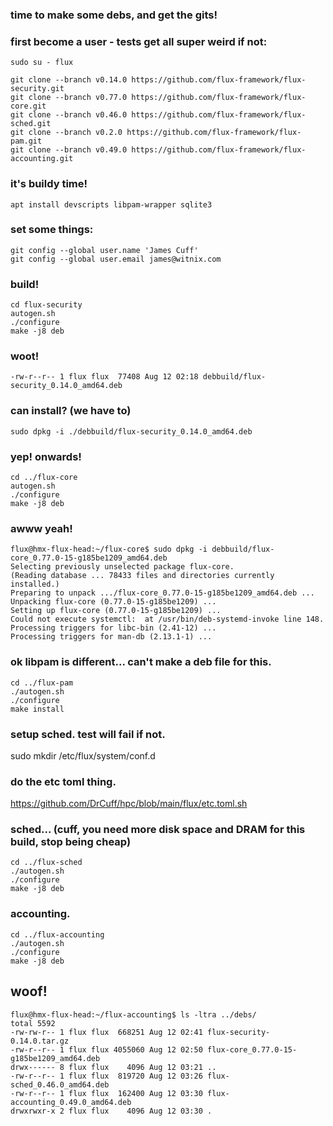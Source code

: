 ### time to make some debs, and get the gits!


### first become a user - tests get all super weird if not:
```sudo su - flux```

```
git clone --branch v0.14.0 https://github.com/flux-framework/flux-security.git
git clone --branch v0.77.0 https://github.com/flux-framework/flux-core.git
git clone --branch v0.46.0 https://github.com/flux-framework/flux-sched.git
git clone --branch v0.2.0 https://github.com/flux-framework/flux-pam.git
git clone --branch v0.49.0 https://github.com/flux-framework/flux-accounting.git
```

### it's buildy time!

```apt install devscripts libpam-wrapper sqlite3```

### set some things:
```
git config --global user.name 'James Cuff'
git config --global user.email james@witnix.com
```

### build!
```
cd flux-security
autogen.sh
./configure
make -j8 deb
```

### woot!

```-rw-r--r-- 1 flux flux  77408 Aug 12 02:18 debbuild/flux-security_0.14.0_amd64.deb```

### can install?  (we have to)

```sudo dpkg -i ./debbuild/flux-security_0.14.0_amd64.deb```

### yep!  onwards!

```
cd ../flux-core
autogen.sh
./configure
make -j8 deb
```
### awww yeah!

```
flux@hmx-flux-head:~/flux-core$ sudo dpkg -i debbuild/flux-core_0.77.0-15-g185be1209_amd64.deb 
Selecting previously unselected package flux-core.
(Reading database ... 78433 files and directories currently installed.)
Preparing to unpack .../flux-core_0.77.0-15-g185be1209_amd64.deb ...
Unpacking flux-core (0.77.0-15-g185be1209) ...
Setting up flux-core (0.77.0-15-g185be1209) ...
Could not execute systemctl:  at /usr/bin/deb-systemd-invoke line 148.
Processing triggers for libc-bin (2.41-12) ...
Processing triggers for man-db (2.13.1-1) ...
```

### ok libpam is different...  can't make a deb file for this.
```
cd ../flux-pam
./autogen.sh 
./configure
make install
```
### setup sched.  test will fail if not.

sudo mkdir /etc/flux/system/conf.d


### do the etc toml thing.

https://github.com/DrCuff/hpc/blob/main/flux/etc.toml.sh


### sched... (cuff, you need more disk space and DRAM for this build, stop being cheap)
```
cd ../flux-sched
./autogen.sh
./configure
make -j8 deb
```

### accounting.
```
cd ../flux-accounting
./autogen.sh
./configure
make -j8 deb
```

## woof!
```
flux@hmx-flux-head:~/flux-accounting$ ls -ltra ../debs/
total 5592
-rw-rw-r-- 1 flux flux  668251 Aug 12 02:41 flux-security-0.14.0.tar.gz
-rw-r--r-- 1 flux flux 4055060 Aug 12 02:50 flux-core_0.77.0-15-g185be1209_amd64.deb
drwx------ 8 flux flux    4096 Aug 12 03:21 ..
-rw-r--r-- 1 flux flux  819720 Aug 12 03:26 flux-sched_0.46.0_amd64.deb
-rw-r--r-- 1 flux flux  162400 Aug 12 03:30 flux-accounting_0.49.0_amd64.deb
drwxrwxr-x 2 flux flux    4096 Aug 12 03:30 .
```
